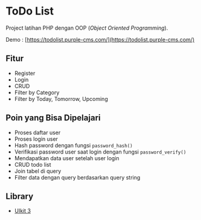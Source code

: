 # ToDo List

Project latihan PHP dengan OOP (*Object Oriented Programming*). 

Demo : [https://todolist.purple-cms.com/](https://todolist.purple-cms.com/)

## Fitur
 - Register
 - Login
 - CRUD
 - Filter by Category
 - Filter by Today, Tomorrow, Upcoming

## Poin yang Bisa Dipelajari
 - Proses daftar user
 - Proses login user
 - Hash password dengan fungsi <code>password_hash()</code>
 - Verifikasi password user saat login dengan fungsi <code>password_verify()</code>
 - Mendapatkan data user setelah user login
 - CRUD todo list
 - Join tabel di query
 - Filter data dengan query berdasarkan query string

## Library
 - [UIkit 3](https://getuikit.com)

 
